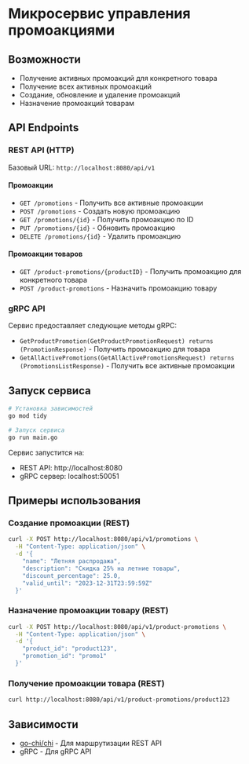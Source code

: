 # Микросервис управления промоакциями

## Возможности

- Получение активных промоакций для конкретного товара
- Получение всех активных промоакций
- Создание, обновление и удаление промоакций
- Назначение промоакций товарам

## API Endpoints

### REST API (HTTP)

Базовый URL: `http://localhost:8080/api/v1`

#### Промоакции

- `GET /promotions` - Получить все активные промоакции
- `POST /promotions` - Создать новую промоакцию
- `GET /promotions/{id}` - Получить промоакцию по ID
- `PUT /promotions/{id}` - Обновить промоакцию
- `DELETE /promotions/{id}` - Удалить промоакцию

#### Промоакции товаров

- `GET /product-promotions/{productID}` - Получить промоакцию для конкретного товара
- `POST /product-promotions` - Назначить промоакцию товару

### gRPC API

Сервис предоставляет следующие методы gRPC:

- `GetProductPromotion(GetProductPromotionRequest) returns (PromotionResponse)` - Получить промоакцию для товара
- `GetAllActivePromotions(GetAllActivePromotionsRequest) returns (PromotionsListResponse)` - Получить все активные промоакции

## Запуск сервиса

```bash
# Установка зависимостей
go mod tidy

# Запуск сервиса
go run main.go
```

Сервис запустится на:
- REST API: http://localhost:8080
- gRPC сервер: localhost:50051

## Примеры использования

### Создание промоакции (REST)

```bash
curl -X POST http://localhost:8080/api/v1/promotions \
  -H "Content-Type: application/json" \
  -d '{
    "name": "Летняя распродажа",
    "description": "Скидка 25% на летние товары",
    "discount_percentage": 25.0,
    "valid_until": "2023-12-31T23:59:59Z"
  }'
```

### Назначение промоакции товару (REST)

```bash
curl -X POST http://localhost:8080/api/v1/product-promotions \
  -H "Content-Type: application/json" \
  -d '{
    "product_id": "product123",
    "promotion_id": "promo1"
  }'
```

### Получение промоакции товара (REST)

```bash
curl http://localhost:8080/api/v1/product-promotions/product123
```

## Зависимости

- [go-chi/chi](https://github.com/go-chi/chi) - Для маршрутизации REST API
- gRPC - Для gRPC API 